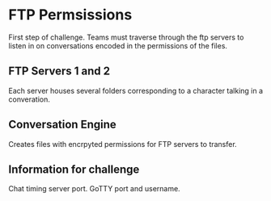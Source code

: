 # FTP Permsissions
First step of challenge. Teams must traverse through the ftp servers to listen in on conversations encoded in the permissions of the files. 

## FTP Servers 1 and 2
Each server houses several folders corresponding to a character talking in a converation.

## Conversation Engine
Creates files with encrpyted permissions for FTP servers to transfer.

## Information for challenge
Chat timing server port.
GoTTY port and username.
